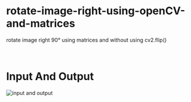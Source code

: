 # rotate-image-right-using-openCV-and-matrices
rotate image right 90° using matrices
and without using cv2.flip() 
<br/><br/><br/>
# Input And Output
![input and output](https://user-images.githubusercontent.com/104631119/186137935-1e5ed19d-386f-4828-917f-03ad7582d660.png)
